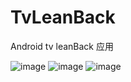 # TvLeanBack
Android tv leanBack 应用


![image](https://github.com/lv1107748200/TvLeanBack/blob/master/%E6%95%88%E6%9E%9C%E5%9B%BE%E7%89%87/QQ%E6%88%AA%E5%9B%BE20181013172111.png)
![image](https://github.com/lv1107748200/TvLeanBack/blob/master/%E6%95%88%E6%9E%9C%E5%9B%BE%E7%89%87/QQ%E6%88%AA%E5%9B%BE20181013173117.png)
![image](https://github.com/lv1107748200/TvLeanBack/blob/master/%E6%95%88%E6%9E%9C%E5%9B%BE%E7%89%87/QQ%E6%88%AA%E5%9B%BE20181013173127.png)
